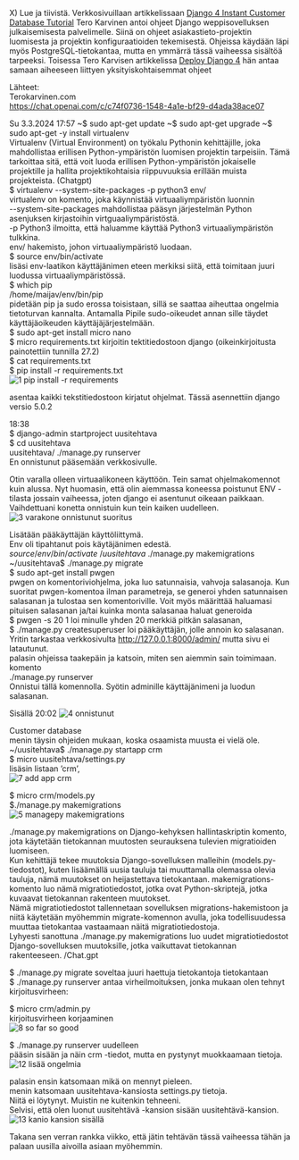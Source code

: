 X) Lue ja tiivistä. 
Verkkosivuillaan artikkelissaan [Django 4 Instant Customer Database Tutorial]( https://terokarvinen.com/2022/django-instant-crm-tutorial/) Tero Karvinen antoi ohjeet Django weppisovelluksen julkaisemisesta palvelimelle. Siinä on ohjeet asiakastieto-projektin luomisesta ja projektin konfiguraatioiden tekemisestä. Ohjeissa käydään läpi myös PostgreSQL-tietokantaa, mutta en ymmärrä tässä vaiheessa sisältöä tarpeeksi. 
Toisessa Tero Karvisen artikkelissa [Deploy Django 4]( https://terokarvinen.com/2022/deploy-django/)  hän antaa samaan aiheeseen liittyen yksityiskohtaisemmat ohjeet 

Lähteet:  
  Terokarvinen.com  
  https://chat.openai.com/c/c74f0736-1548-4a1e-bf29-d4ada38ace07  
 

Su 3.3.2024 17:57
~$ sudo apt-get update
~$ sudo apt-get upgrade
~$ sudo apt-get -y install virtualenv  
  Virtualenv (Virtual Environment) on työkalu Pythonin kehittäjille, joka mahdollistaa erillisen Python-ympäristön luomisen projektin tarpeisiin. Tämä tarkoittaa sitä, että voit luoda erillisen Python-ympäristön jokaiselle projektille ja hallita projektikohtaisia riippuvuuksia erillään muista projekteista. (Chatgpt)  
$ virtualenv --system-site-packages -p python3 env/  
  virtualenv on komento, joka käynnistää virtuaaliympäristön luonnin  
  --system-site-packages mahdollistaa pääsyn järjestelmän Python asenjuksen kirjastoihin virtguaaliympäristöstä.    
  -p Python3 ilmoitta, että haluamme käyttää Python3 virtuaaliympäristön tulkkina.     
  env/  hakemisto, johon virtuaaliympäristö luodaan.     
  $ source env/bin/activate    
  lisäsi env-laatikon käyttäjänimen eteen merkiksi siitä, että toimitaan juuri luodussa virtuaaliympäristössä.   
  $ which pip  
  /home/maijav/env/bin/pip   
  pidetään pip ja sudo erossa toisistaan, sillä se saattaa aiheuttaa ongelmia tietoturvan kannalta. Antamalla Pipile sudo-oikeudet annan sille täydet käyttäjäoikeuden käyttäjäjärjestelmään.   
  $ sudo apt-get install micro nano  
  $ micro requirements.txt kirjoitin tektitiedostoon django (oikeinkirjoitusta painotettiin tunnilla 27.2)  
  $ cat requirements.txt  
  $ pip install -r requirements.txt    
![1  pip install -r requirements](https://github.com/VaMaija/Linux2024/assets/142913118/1d90298b-fba3-4cb7-be69-4ef7006073ef)

  asentaa kaikki tekstitiedostoon kirjatut ohjelmat. Tässä asennettiin django versio 5.0.2  
  
  18:38  
  $ django-admin startproject uusitehtava  
  $ cd uusitehtava  
  uusitehtava/ ./manage.py runserver   
  En onnistunut pääsemään verkkosivulle.   

  Otin varalla olleen virtuaalikoneen käyttöön. Tein samat ohjelmakomennot kuin alussa. Nyt huomasin, että olin aiemmassa koneessa poistunut ENV -tilasta jossain vaiheessa, joten django ei asentunut oikeaan paikkaan. Vaihdettuani konetta onnistuin kun tein kaiken uudelleen.   
![3  varakone onnistunut suoritus](https://github.com/VaMaija/Linux2024/assets/142913118/ec144d27-5a64-4430-b0aa-45b51af42699)

  Lisätään pääkäyttäjän käyttöliittymä.   
  Env oli tipahtanut pois käytäjänimen edestä. $source /env/bin/activate  
  ~/uusitehtava$ ./manage.py makemigrations  
  ~/uusitehtava$ ./manage.py migrate  
  $ sudo apt-get install pwgen   
  pwgen on komentoriviohjelma, joka luo satunnaisia, vahvoja salasanoja. Kun suoritat pwgen-komentoa ilman parametreja, se generoi yhden satunnaisen salasanan ja tulostaa sen komentoriville. Voit myös määrittää haluamasi pituisen salasanan ja/tai kuinka monta salasanaa haluat generoida  
  $ pwgen -s 20 1 loi minulle yhden 20 merkkiä pitkän salasanan,   
  $ ./manage.py createsuperuser loi pääkäyttäjän, jolle annoin ko salasanan.    
  Yritin tarkastaa verkkosivulta http://127.0.0.1:8000/admin/ mutta sivu ei latautunut.   
  palasin ohjeissa taakepäin ja katsoin, miten sen aiemmin sain toimimaan.   
  komento  
   ./manage.py runserver   
  Onnistui tällä komennolla. 
  Syötin adminille käyttäjänimeni ja luodun salasanan.   
  

  Sisällä 20:02 
  ![4  onnistunut](https://github.com/VaMaija/Linux2024/assets/142913118/ac7ad9dc-f1c8-45c3-9406-8c97de493d0e)

  Customer database  
  menin täysin ohjeiden mukaan, koska osaamista muusta ei vielä ole.   
  ~/uusitehtava$ ./manage.py startapp crm  
  $ micro uusitehtava/settings.py  
  lisäsin listaan ’crm’,   
![7  add app crm](https://github.com/VaMaija/Linux2024/assets/142913118/118245e2-c2b9-4266-9bd2-4bee3ed9bac3)

  $ micro crm/models.py   
  $./manage.py makemigrations  
![5  managepy makemigrations](https://github.com/VaMaija/Linux2024/assets/142913118/c79aa24b-24e4-4ee2-9da0-ce6121fa6ec9)

  ./manage.py makemigrations on Django-kehyksen hallintaskriptin komento, jota käytetään tietokannan muutosten seurauksena tulevien migratioiden luomiseen.  
  Kun kehittäjä tekee muutoksia Django-sovelluksen malleihin (models.py-tiedostot), kuten lisäämällä uusia tauluja tai muuttamalla olemassa olevia tauluja, nämä muutokset on heijastettava tietokantaan. makemigrations-komento luo nämä migratiotiedostot, jotka ovat Python-skriptejä, jotka kuvaavat tietokannan rakenteen muutokset.  
  Nämä migratiotiedostot tallennetaan sovelluksen migrations-hakemistoon ja niitä käytetään myöhemmin migrate-komennon avulla, joka todellisuudessa muuttaa tietokantaa vastaamaan näitä migratiotiedostoja.  
  Lyhyesti sanottuna ./manage.py makemigrations luo uudet migratiotiedostot Django-sovelluksen muutoksille, jotka vaikuttavat tietokannan rakenteeseen. /Chat.gpt  

  $ ./manage.py migrate 	soveltaa juuri haettuja tietokantoja tietokantaan  
  $ ./manage.py runserver antaa virheilmoituksen, jonka mukaan olen tehnyt kirjoitusvirheen:  

  $ micro crm/admin.py  
  kirjoitusvirheen korjaaminen   
  ![8  so far so good](https://github.com/VaMaija/Linux2024/assets/142913118/9e016aa0-a870-4bce-89ba-32dec79cd0e5)

  $ ./manage.py runserver uudelleen  
  pääsin sisään ja näin crm -tiedot, mutta en pystynyt muokkaamaan tietoja.   
  ![12 lisää ongelmia](https://github.com/VaMaija/Linux2024/assets/142913118/6290658b-6e63-4395-a3f2-8ad71f69737b)  

  palasin ensin katsomaan mikä on mennyt pieleen.   
  menin katsomaan uusitehtava-kansiosta settings.py tietoja.   
  Niitä ei löytynyt. Muistin ne kuitenkin tehneeni.   
  Selvisi, että olen luonut uusitehtävä -kansion sisään uusitehtävä-kansion.   
  ![13  kanio kansion sisällä](https://github.com/VaMaija/Linux2024/assets/142913118/d483aa34-663a-4847-be17-5e28f57041ab)

  Takana sen verran rankka viikko, että jätin tehtävän tässä vaiheessa tähän ja palaan uusilla aivoilla asiaan myöhemmin.   
